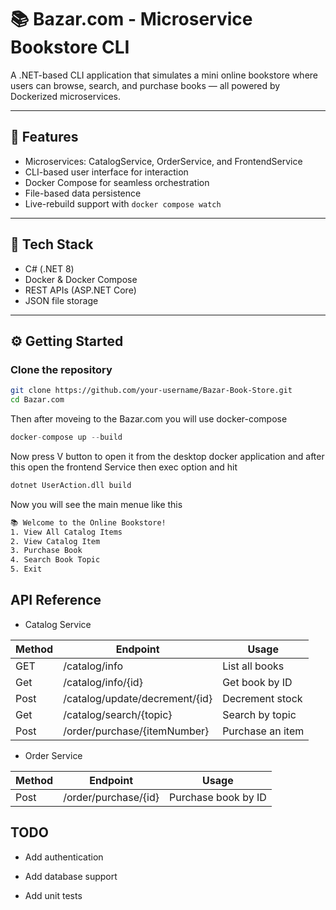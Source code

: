 # 📚 Bazar.com - Microservice Bookstore CLI

A .NET-based CLI application that simulates a mini online bookstore where users can browse, search, and purchase books — all powered by Dockerized microservices.

---

## 🚀 Features

-  Microservices: CatalogService, OrderService, and FrontendService
-  CLI-based user interface for interaction
-  Docker Compose for seamless orchestration
-  File-based data persistence
-  Live-rebuild support with `docker compose watch`

---

## 🧰 Tech Stack

- C# (.NET 8)
- Docker & Docker Compose
- REST APIs (ASP.NET Core)
- JSON file storage

---

## ⚙️ Getting Started

### Clone the repository

```bash
git clone https://github.com/your-username/Bazar-Book-Store.git
cd Bazar.com
```
Then after moveing to the Bazar.com you will use docker-compose
```swift
docker-compose up --build
```
Now press V button to open it from the desktop docker application and after this open the frontend Service then exec option and hit 
```bash
dotnet UserAction.dll build
```
Now you will see the main menue like this 
```bash
📚 Welcome to the Online Bookstore!
1. View All Catalog Items
2. View Catalog Item
3. Purchase Book
4. Search Book Topic
5. Exit
```
## API Reference
* Catalog Service

| Method | Endpoint | Usage|
|-------|----------- |---|
|  GET    | /catalog/info |List all books|
|  Get    | /catalog/info/{id}     |Get book by ID|
|  Post  | /catalog/update/decrement/{id}       |Decrement stock|
|  Get   | /catalog/search/{topic}     |Search by topic|
|  Post  | /order/purchase/{itemNumber}|Purchase an item|

* Order Service

| Method | Endpoint | Usage|
|-------|----------- |---|
|  Post   | /order/purchase/{id} |Purchase book by ID|
## TODO
- Add authentication

- Add database support

- Add unit tests

